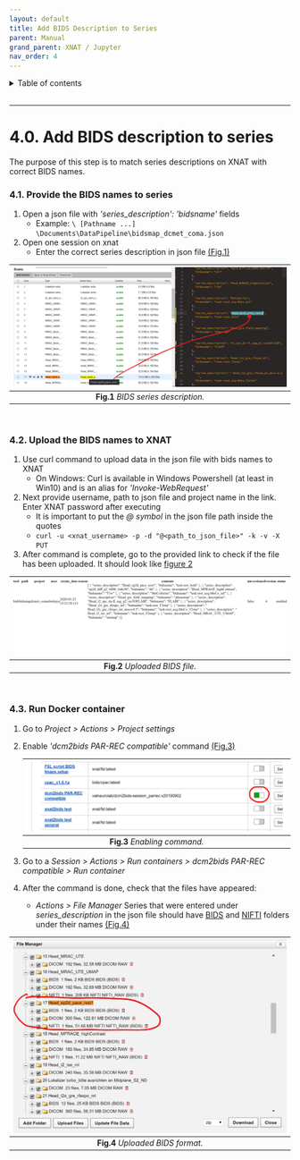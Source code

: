 ```yaml
---
layout: default
title: Add BIDS Description to Series
parent: Manual
grand_parent: XNAT / Jupyter
nav_order: 4
---
```


<details markdown="block">
  <summary>
    Table of contents
  </summary>
  {: .text-delta }
1. TOC
{:toc}
</details>

<br/>

***

# 4.0. Add BIDS description to series

The purpose of this step is to match series descriptions on XNAT with correct BIDS names.


### 4.1. Provide the BIDS names to series 


1. Open a json file with *'series_description': 'bidsname'* fields
	- Example: `\ [Pathname ...] \Documents\DataPipeline\bidsmap_dcmet_coma.json`
2. Open one session on xnat
	- Enter the correct series description in json file [(Fig.1)](#Manual/Add_BIDS/BIDS_description)


<a name="Manual/Add_BIDS/BIDS_description"></a>

| ![BIDS_description](../../../pics/BIDS_description.png) | 
|:--:| 
| **Fig.1** *BIDS series description.* |


<br/>

### 4.2. Upload the BIDS names to XNAT

1. Use curl command to upload data in the json file with bids names to XNAT
	- On Windows: Curl is available in Windows Powershell (at least in Win10) and is an alias for *'Invoke-WebRequest'*
2. Next provide username, path to json file and project name in the link. Enter XNAT password after executing
	- It is important to put the *@ symbol* in the json file path inside the quotes
	- `curl -u <xnat_username> -p -d "@<path_to_json_file>" -k -v -X PUT`
3. After command is complete, go to the provided link to check if the file has been uploaded. It should look like [figure 2](#Manual/Add_BIDS/BIDS_2)


<a name="Manual/Add_BIDS/BIDS_2"></a>

| ![BIDS_2](../../../pics/BIDS_2.png) | 
|:--:| 
| **Fig.2** *Uploaded BIDS file.* |

<br/>

### 4.3. Run Docker container
	
1. Go to *Project > Actions > Project settings*
2. Enable *'dcm2bids PAR-REC compatible'* command [(Fig.3)](#Manual/Add_BIDS/Enable_command)


	<a name="Manual/Add_BIDS/Enable_command"></a>

	| ![Enable_command](../../../pics/Enable_command.png) | 
	|:--:| 
	| **Fig.3** *Enabling command.* |


3. Go to a *Session > Actions > Run containers > dcm2bids PAR-REC compatible > Run container*
4. After the command is done, check that the files have appeared:
	- *Actions > File Manager*
	 Series that were entered under *series_description* in the json file should have [BIDS](../../Glossary/glossary.md/#BIDS) and [NIFTI](../../Glossary/glossary.md/#NIFTI) folders under their names [(Fig.4)](#Manual/Add_BIDS/BIDS_3)



<a name="Manual/Add_BIDS/BIDS_3"></a>

| ![BIDS_3](../../../pics/BIDS_3.png) | 
|:--:| 
| **Fig.4** *Uploaded BIDS format.* |

